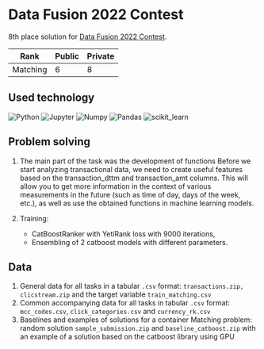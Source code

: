 # Data Fusion 2022 Contest

8th place solution for [Data Fusion 2022 Contest](https://ods.ai/competitions/data-fusion2022-main-challenge).

| Rank       | Public      | Private      |
|------------|-------------|--------------|
| Matching   | 6           | 8            |


## Used technology
![Python](https://img.shields.io/badge/Python-FFD43B?style=for-the-badge&logo=python&logoColor=blue)
![Jupyter](https://img.shields.io/badge/Jupyter-F37626.svg?&style=for-the-badge&logo=Jupyter&logoColor=white)
![Numpy](https://img.shields.io/badge/Numpy-777BB4?style=for-the-badge&logo=numpy&logoColor=white)
![Pandas](https://img.shields.io/badge/Pandas-2C2D72?style=for-the-badge&logo=pandas&logoColor=white)
![scikit_learn](https://img.shields.io/badge/scikit_learn-F7931E?style=for-the-badge&logo=scikit-learn&logoColor=white)

## Problem solving

1. The main part of the task was the development of functions
Before we start analyzing transactional data, we need to create useful features based on the transaction_dttm and transaction_amt columns.
This will allow you to get more information in the context of various measurements in the future (such as time of day, days of the week, etc.), as well as use the obtained functions in machine learning models.

2. Training: 
   - CatBoostRanker with YetiRank loss with 9000 iterations,
   - Ensembling of 2 catboost models with different parameters.


## Data
1. General data for all tasks in a tabular `.csv` format: `transactions.zip, clicstream.zip` and the target variable `train_matching.csv`
2. Common accompanying data for all tasks in tabular `.csv` format: `mcc_codes.csv`, `click_categories.csv` and `currency_rk.csv`
3. Baselines and examples of solutions for a container Matching problem: random solution `sample_submission.zip` and `baseline_catboost.zip` with an example of a solution based on the catboost library using GPU
